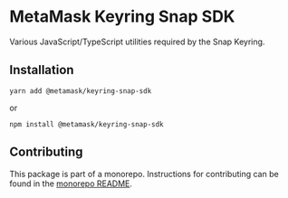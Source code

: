 # MetaMask Keyring Snap SDK

Various JavaScript/TypeScript utilities required by the Snap Keyring.

## Installation

`yarn add @metamask/keyring-snap-sdk`

or

`npm install @metamask/keyring-snap-sdk`

## Contributing

This package is part of a monorepo. Instructions for contributing can be found in the [monorepo README](https://github.com/MetaMask/accounts#readme).
